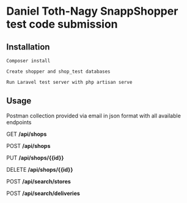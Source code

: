 # Daniel Toth-Nagy SnappShopper test code submission

## Installation

`Composer install`

`Create shopper and shop_test databases`

`Run Laravel test server with php artisan serve`

## Usage

Postman collection provided via email in json format with all available endpoints

GET **/api/shops**

POST **/api/shops**

PUT **/api/shops/{{id}}**

DELETE **/api/shops/{{id}}**

POST **/api/search/stores**

POST **/api/search/deliveries**

